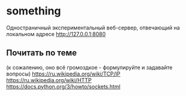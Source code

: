 # something
Одностраничный экспериментальный веб-сервер, отвечающий на локальном адресе http://127.0.0.1:8080

## Почитать по теме
(к сожалению, оно всё громоздкое - формулируйте и задавайте вопросы)
https://ru.wikipedia.org/wiki/TCP/IP  
https://ru.wikipedia.org/wiki/HTTP  
https://docs.python.org/3/howto/sockets.html  


